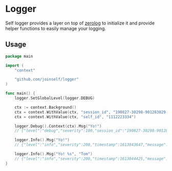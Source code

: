 # Logger

Self logger provides a layer on top of [zerolog](https://github.com/rs/zerolog) to initialize it and provide helper functions to easily manage your logging.


## Usage

```go
package main

import (
	"context"

	"github.com/joinself/logger"
)

func main() {
	logger.SetGlobalLevel(logger.DEBUG)

	ctx := context.Background()
	ctx = context.WithValue(ctx, "session_id", "190827-30298-901283029-1232131")
	ctx = context.WithValue(ctx, "self_id", "1112223334")

	logger.Debug().Context(ctx).Msg("Yo!")
	// {"level":"debug","severity":100,"session_id":"190827-30298-901283029-1232131","self_id":"1112223334","timestamp":1613043647,"message":"Yo!"}

	logger.Info().Msg("Yo!")
	// {"level":"info","severity":200,"timestamp":1613043647,"message":"Yo!"}}

	logger.Info().Msg("Yo! %s", "Tom")
	// {"level":"info","severity":200,"timestamp":1613044425,"message":"Yo! Tom"}
}

```

